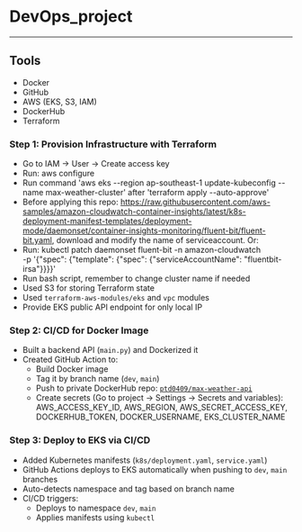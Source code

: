 # DevOps_project
---
## Tools
- Docker
- GitHub
- AWS (EKS, S3, IAM)
- DockerHub
- Terraform

### Step 1: Provision Infrastructure with Terraform
- Go to IAM -> User -> Create access key
- Run: aws configure
- Run command 'aws eks --region ap-southeast-1 update-kubeconfig --name max-weather-cluster' after 'terraform apply --auto-approve'
- Before applying this repo: https://raw.githubusercontent.com/aws-samples/amazon-cloudwatch-container-insights/latest/k8s-deployment-manifest-templates/deployment-mode/daemonset/container-insights-monitoring/fluent-bit/fluent-bit.yaml, download and modify the name of serviceaccount. Or:
- Run: kubectl patch daemonset fluent-bit -n amazon-cloudwatch \
  -p '{"spec": {"template": {"spec": {"serviceAccountName": "fluentbit-irsa"}}}}'
- Run bash script, remember to change cluster name if needed
- Used S3 for storing Terraform state
- Used `terraform-aws-modules/eks` and `vpc` modules
- Provide EKS public API endpoint for only local IP

### Step 2: CI/CD for Docker Image
- Built a backend API (`main.py`) and Dockerized it
- Created GitHub Action to:
  - Build Docker image
  - Tag it by branch name (`dev`, `main`)
  - Push to private DockerHub repo: [`ptd0409/max-weather-api`](https://hub.docker.com/repository/docker/ptd0409/max-weather-api)
  - Create secrets (Go to project -> Settings -> Secrets and variables): AWS_ACCESS_KEY_ID, AWS_REGION, AWS_SECRET_ACCESS_KEY, DOCKERHUB_TOKEN, DOCKER_USERNAME, EKS_CLUSTER_NAME

### Step 3: Deploy to EKS via CI/CD
- Added Kubernetes manifests (`k8s/deployment.yaml`, `service.yaml`)
- GitHub Actions deploys to EKS automatically when pushing to `dev`, `main` branches
- Auto-detects namespace and tag based on branch name
- CI/CD triggers:
  - Deploys to namespace `dev`, `main`
  - Applies manifests using `kubectl`

